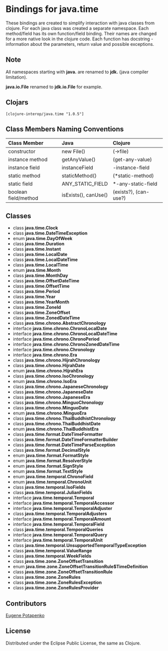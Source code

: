 # Bindings for java.time

These bindings are created to simplify interaction with java classes from clojure.
For each java class was created a separate namespace.
Each method/field has its own function/field binding.
Their names are changed for a more native look in the clojure code. Each function has docstring - information about the parameters, return value and possible exceptions.

## Note

All namespaces starting with **java.** are renamed to **jdk.** (java compiler limitation). 

**java.io.File** renamed to **jdk.io.File** for example. 




## Clojars

```
[clojure-interop/java.time "1.0.5"]
```

## Class Members Naming Conventions

| Class Member | Java | Clojure |
|:--|:--|:--|
| constructor | new File() | (->file) |
| instance method | getAnyValue() | (get-any-value) |
| instance field | instanceField | -instance-field |
| static method | staticMethod() | (*static-method) |
| static field | ANY_STATIC_FIELD | *-any-static-field |
| boolean field/method | isExists(), canUse() | (exists?), (can-use?) |

## Classes

- class **java.time.Clock**
- class **java.time.DateTimeException**
- enum **java.time.DayOfWeek**
- class **java.time.Duration**
- class **java.time.Instant**
- class **java.time.LocalDate**
- class **java.time.LocalDateTime**
- class **java.time.LocalTime**
- enum **java.time.Month**
- class **java.time.MonthDay**
- class **java.time.OffsetDateTime**
- class **java.time.OffsetTime**
- class **java.time.Period**
- class **java.time.Year**
- class **java.time.YearMonth**
- class **java.time.ZoneId**
- class **java.time.ZoneOffset**
- class **java.time.ZonedDateTime**
- class **java.time.chrono.AbstractChronology**
- interface **java.time.chrono.ChronoLocalDate**
- interface **java.time.chrono.ChronoLocalDateTime**
- interface **java.time.chrono.ChronoPeriod**
- interface **java.time.chrono.ChronoZonedDateTime**
- interface **java.time.chrono.Chronology**
- interface **java.time.chrono.Era**
- class **java.time.chrono.HijrahChronology**
- class **java.time.chrono.HijrahDate**
- enum **java.time.chrono.HijrahEra**
- class **java.time.chrono.IsoChronology**
- enum **java.time.chrono.IsoEra**
- class **java.time.chrono.JapaneseChronology**
- class **java.time.chrono.JapaneseDate**
- class **java.time.chrono.JapaneseEra**
- class **java.time.chrono.MinguoChronology**
- class **java.time.chrono.MinguoDate**
- enum **java.time.chrono.MinguoEra**
- class **java.time.chrono.ThaiBuddhistChronology**
- class **java.time.chrono.ThaiBuddhistDate**
- enum **java.time.chrono.ThaiBuddhistEra**
- class **java.time.format.DateTimeFormatter**
- class **java.time.format.DateTimeFormatterBuilder**
- class **java.time.format.DateTimeParseException**
- class **java.time.format.DecimalStyle**
- enum **java.time.format.FormatStyle**
- enum **java.time.format.ResolverStyle**
- enum **java.time.format.SignStyle**
- enum **java.time.format.TextStyle**
- enum **java.time.temporal.ChronoField**
- enum **java.time.temporal.ChronoUnit**
- class **java.time.temporal.IsoFields**
- class **java.time.temporal.JulianFields**
- interface **java.time.temporal.Temporal**
- interface **java.time.temporal.TemporalAccessor**
- interface **java.time.temporal.TemporalAdjuster**
- class **java.time.temporal.TemporalAdjusters**
- interface **java.time.temporal.TemporalAmount**
- interface **java.time.temporal.TemporalField**
- class **java.time.temporal.TemporalQueries**
- interface **java.time.temporal.TemporalQuery**
- interface **java.time.temporal.TemporalUnit**
- class **java.time.temporal.UnsupportedTemporalTypeException**
- class **java.time.temporal.ValueRange**
- class **java.time.temporal.WeekFields**
- class **java.time.zone.ZoneOffsetTransition**
- enum **java.time.zone.ZoneOffsetTransitionRule$TimeDefinition**
- class **java.time.zone.ZoneOffsetTransitionRule**
- class **java.time.zone.ZoneRules**
- class **java.time.zone.ZoneRulesException**
- class **java.time.zone.ZoneRulesProvider**

## Contributors

[Eugene Potapenko](https://github.com/potapenko/)

## License

Distributed under the Eclipse Public License, the same as Clojure.
